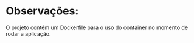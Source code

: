 # Observações:

O projeto contém um Dockerfile para o uso do container no momento de rodar a aplicação. 

